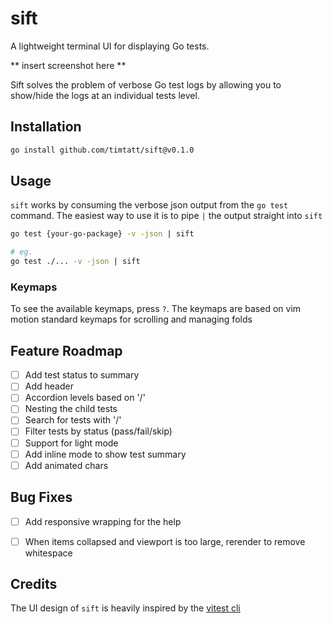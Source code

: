 # sift
A lightweight terminal UI for displaying Go tests.

** insert screenshot here **

Sift solves the problem of verbose Go test logs by allowing you to show/hide the logs at an individual tests level.


## Installation

```bash
go install github.com/timtatt/sift@v0.1.0
```

## Usage

`sift` works by consuming the verbose json output from the `go test` command. The easiest way to use it is to pipe `|` the output straight into `sift` 

```bash
go test {your-go-package} -v -json | sift

# eg. 
go test ./... -v -json | sift
```

### Keymaps

To see the available keymaps, press `?`. The keymaps are based on vim motion standard keymaps for scrolling and managing folds

## Feature Roadmap

- [ ] Add test status to summary
- [ ] Add header
- [ ] Accordion levels based on '/'
- [ ] Nesting the child tests
- [ ] Search for tests with '/'
- [ ] Filter tests by status (pass/fail/skip)
- [ ] Support for light mode
- [ ] Add inline mode to show test summary
- [ ] Add animated chars

## Bug Fixes
- [ ] Add responsive wrapping for the help
- [ ] When items collapsed and viewport is too large, rerender to remove whitespace


## Credits

The UI design of `sift` is heavily inspired by the [vitest cli](https://github.com/vitest-dev/vitest)
